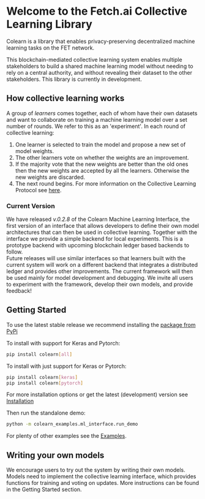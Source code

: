 # Welcome to the Fetch.ai Collective Learning Library

Colearn is a library that enables privacy-preserving decentralized machine learning tasks on the FET network.

This blockchain-mediated collective learning system enables multiple stakeholders to build a shared machine learning model without needing to rely on a central authority,
and without revealing their dataset to the other stakeholders. This library is currently in development.

## How collective learning works

A group of *learners* comes together, each of whom have their own datasets and want to collaborate on training a machine learning model over a set number of rounds. We refer
to this as an 'experiment'.
In each round of collective learning:

1. One learner is selected to train the model and propose a new set of model weights.
2. The other learners vote on whether the weights are an improvement.
3. If the majority vote that the new weights are better than the old ones then the new weights are accepted by all the learners.
    Otherwise the new weights are discarded.
4. The next round begins.
For more information on the Collective Learning Protocol see [here](about.md).

### Current Version

We have released *v.0.2.8* of the Colearn Machine Learning Interface, the first version of an interface that allows
developers to define their own model architectures that can then be used in collective learning.
Together with the interface we provide a simple backend for local experiments. This is a prototype backend with upcoming blockchain ledger based backends to follow.  
Future releases will use similar interfaces so that learners built with the current system will work on a different backend that integrates a distributed ledger and provides other improvements.
The current framework will then be used mainly for model development and debugging.
We invite all users to experiment with the framework, develop their own models, and provide feedback!

## Getting Started

To use the latest stable release we recommend installing the [package from PyPi](https://pypi.org/project/colearn/)

To install with support for Keras and Pytorch:

   ```bash
   pip install colearn[all]
   ```

To install with just support for Keras or Pytorch:

   ```bash
   pip install colearn[keras]
   pip install colearn[pytorch]
   ```

For more installation options or get the latest (development) version see [Installation](./installation.md)

Then run the standalone demo:

   ```bash
   python -m colearn_examples.ml_interface.run_demo
   ```

For plenty of other examples see the [Examples](./examples.md).

## Writing your own models

We encourage users to try out the system by writing their own models.
Models need to implement the collective learning interface, which provides functions for training and voting on updates.
More instructions can be found in the Getting Started section.

